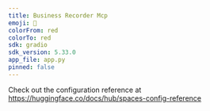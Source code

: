 ```yaml
---
title: Business Recorder Mcp
emoji: 🐠
colorFrom: red
colorTo: red
sdk: gradio
sdk_version: 5.33.0
app_file: app.py
pinned: false
---
```


Check out the configuration reference at https://huggingface.co/docs/hub/spaces-config-reference
